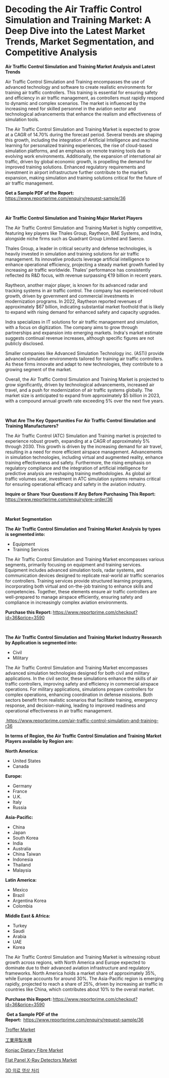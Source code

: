 <p><h1>Decoding the Air Traffic Control Simulation and Training Market: A Deep Dive into the Latest Market Trends, Market Segmentation, and Competitive Analysis</h1></p><p><strong>Air Traffic Control Simulation and Training Market Analysis and Latest Trends</strong></p>
<p><p>Air Traffic Control Simulation and Training encompasses the use of advanced technology and software to create realistic environments for training air traffic controllers. This training is essential for ensuring safety and efficiency in air traffic management, as controllers must rapidly respond to dynamic and complex scenarios. The market is influenced by the increasing need for skilled personnel in the aviation sector and technological advancements that enhance the realism and effectiveness of simulation tools.</p><p>The Air Traffic Control Simulation and Training Market is expected to grow at a CAGR of 14.70% during the forecast period. Several trends are shaping this growth, including the integration of Artificial Intelligence and machine learning for personalized training experiences, the rise of cloud-based simulation platforms, and an emphasis on remote training tools due to evolving work environments. Additionally, the expansion of international air traffic, driven by global economic growth, is propelling the demand for improved training solutions. Enhanced regulatory requirements and investment in airport infrastructure further contribute to the market’s expansion, making simulation and training solutions critical for the future of air traffic management.</p></p>
<p><strong>Get a Sample PDF of the Report:&nbsp;</strong> <a href="https://www.reportprime.com/enquiry/request-sample/36">https://www.reportprime.com/enquiry/request-sample/36</a></p>
<p>&nbsp;</p>
<p><strong>Air Traffic Control Simulation and Training Major Market Players</strong></p>
<p><p>The Air Traffic Control Simulation and Training Market is highly competitive, featuring key players like Thales Group, Raytheon, BAE Systems, and Indra, alongside niche firms such as Quadrant Group Limited and Saerco. </p><p>Thales Group, a leader in critical security and defense technologies, is heavily invested in simulation and training solutions for air traffic management. Its innovative products leverage artificial intelligence to enhance operational efficiency, projecting a steady market growth fueled by increasing air traffic worldwide. Thales’ performance has consistently reflected its R&D focus, with revenue surpassing €19 billion in recent years.</p><p>Raytheon, another major player, is known for its advanced radar and tracking systems in air traffic control. The company has experienced robust growth, driven by government and commercial investments in modernization programs. In 2022, Raytheon reported revenues of approximately $67 billion, indicating substantial market foothold that is likely to expand with rising demand for enhanced safety and capacity upgrades.</p><p>Indra specializes in IT solutions for air traffic management and simulation, with a focus on digitization. The company aims to grow through partnerships and expansion into emerging markets. Indra's market estimate suggests continual revenue increases, although specific figures are not publicly disclosed.</p><p>Smaller companies like Advanced Simulation Technology inc. (ASTi) provide advanced simulation environments tailored for training air traffic controllers. As these firms innovate and adapt to new technologies, they contribute to a growing segment of the market.</p><p>Overall, the Air Traffic Control Simulation and Training Market is projected to grow significantly, driven by technological advancements, increased air travel, and a push for modernization of air traffic systems globally. The market size is anticipated to expand from approximately $5 billion in 2023, with a compound annual growth rate exceeding 5% over the next five years.</p></p>
<p>&nbsp;</p>
<p><strong>What Are The Key Opportunities For Air Traffic Control Simulation and Training Manufacturers?</strong></p>
<p><p>The Air Traffic Control (ATC) Simulation and Training market is projected to experience robust growth, expanding at a CAGR of approximately 5% through 2030. This growth is driven by the increasing demand for air travel, resulting in a need for more efficient airspace management. Advancements in simulation technologies, including virtual and augmented reality, enhance training effectiveness and safety. Furthermore, the rising emphasis on regulatory compliance and the integration of artificial intelligence for predictive analysis are reshaping training methodologies. As global air traffic volumes soar, investment in ATC simulation systems remains critical for ensuring operational efficacy and safety in the aviation industry.</p></p>
<p><strong>Inquire or Share Your Questions If Any Before Purchasing This Report:</strong> <a href="https://www.reportprime.com/enquiry/pre-order/36">https://www.reportprime.com/enquiry/pre-order/36</a></p>
<p>&nbsp;</p>
<p><strong>Market Segmentation</strong></p>
<p><strong>The Air Traffic Control Simulation and Training Market Analysis by types is segmented into:</strong></p>
<p><ul><li>Equipment</li><li>Training Services</li></ul></p>
<p><p>The Air Traffic Control Simulation and Training Market encompasses various segments, primarily focusing on equipment and training services. Equipment includes advanced simulation tools, radar systems, and communication devices designed to replicate real-world air traffic scenarios for controllers. Training services provide structured learning programs, incorporating both virtual and on-the-job training to enhance skills and competencies. Together, these elements ensure air traffic controllers are well-prepared to manage airspace efficiently, ensuring safety and compliance in increasingly complex aviation environments.</p></p>
<p><strong>Purchase this Report:&nbsp;</strong><a href="https://www.reportprime.com/checkout?id=36&price=3590">https://www.reportprime.com/checkout?id=36&price=3590</a></p>
<p>&nbsp;</p>
<p><strong>The Air Traffic Control Simulation and Training Market Industry Research by Application is segmented into:</strong></p>
<p><ul><li>Civil</li><li>Military</li></ul></p>
<p><p>The Air Traffic Control Simulation and Training Market encompasses advanced simulation technologies designed for both civil and military applications. In the civil sector, these simulations enhance the skills of air traffic controllers, improving safety and efficiency in commercial airspace operations. For military applications, simulations prepare controllers for complex operations, enhancing coordination in defense missions. Both sectors benefit from realistic scenarios that facilitate training, emergency response, and decision-making, leading to improved readiness and operational effectiveness in air traffic management.</p></p>
<p><a href="https://www.reportprime.com/air-traffic-control-simulation-and-training-r36">&nbsp;https://www.reportprime.com/air-traffic-control-simulation-and-training-r36</a></p>
<p><strong>In terms of Region, the Air Traffic Control Simulation and Training Market Players available by Region are:</strong></p>
<p>
    <p> <strong> North America: </strong>
        <ul>
            <li>United States</li>
            <li>Canada</li>
        </ul>
        </p> 
    <p> <strong> Europe: </strong>
        <ul>
            <li>Germany</li>
            <li>France</li>
            <li>U.K.</li>
            <li>Italy</li>
            <li>Russia</li>
        </ul>
        </p> 
    <p> <strong> Asia-Pacific: </strong>
        <ul>
            <li>China</li>
            <li>Japan</li>
            <li>South Korea</li>
            <li>India</li>
            <li>Australia</li>
            <li>China Taiwan</li>
            <li>Indonesia</li>
            <li>Thailand</li>
            <li>Malaysia</li>
        </ul>
        </p> 
    <p> <strong> Latin America: </strong>
        <ul>
            <li>Mexico</li>
            <li>Brazil</li>
            <li>Argentina Korea</li>
            <li>Colombia</li>
        </ul>
        </p> 
    <p> <strong> Middle East & Africa: </strong>
        <ul>
            <li>Turkey</li>
            <li>Saudi</li>
            <li>Arabia</li>
            <li>UAE</li>
            <li>Korea</li>
        </ul>
    </p>
    </p>
<p><p>The Air Traffic Control Simulation and Training Market is witnessing robust growth across regions, with North America and Europe expected to dominate due to their advanced aviation infrastructure and regulatory frameworks. North America holds a market share of approximately 35%, while Europe accounts for around 30%. The Asia-Pacific region is emerging rapidly, projected to reach a share of 25%, driven by increasing air traffic in countries like China, which contributes about 10% to the overall market.</p></p>
<p><strong>Purchase this Report: </strong><a href="https://www.reportprime.com/checkout?id=36&price=3590">https://www.reportprime.com/checkout?id=36&price=3590</a></p>
<p>&nbsp;<strong>Get a Sample PDF of the Report:&nbsp;&nbsp;</strong><a href="https://www.reportprime.com/enquiry/request-sample/36">https://www.reportprime.com/enquiry/request-sample/36</a></p>
<p><strong></strong></p>
<p><p><a href="https://medium.com/@laurenperkins14/troffer-market-growth-market-segmentation-and-regional-analysis-global-forecast-2031-cc571c9b5096">Troffer Market</a></p><p><a href="https://medium.com/@lavonnedefsmc/%E7%94%A3%E6%A5%AD%E7%94%A8%E8%A3%BD%E6%B0%B7%E6%A9%9F%E5%B8%82%E5%A0%B4%E3%81%AE%E8%A6%8F%E6%A8%A1-%E3%82%B7%E3%82%A7%E3%82%A2-%E3%83%88%E3%83%AC%E3%83%B3%E3%83%89%E5%88%86%E6%9E%90%E3%83%AC%E3%83%9D%E3%83%BC%E3%83%88-%E6%9C%80%E7%B5%82%E5%88%A9%E7%94%A8-%E9%A3%9F%E5%93%81%E7%94%A3%E6%A5%AD-%E9%A3%B2%E6%96%99%E7%94%A3%E6%A5%AD-%E5%8C%BB%E7%99%82-%E3%81%9D%E3%81%AE%E4%BB%96-%E5%8E%9F%E6%96%99%E5%88%A5-2031%E5%B9%B4%E3%81%BE%E3%81%A7%E3%81%AE%E4%BA%88%E6%B8%AC-707ece08844e">工業用製氷機</a></p><p><a href="https://issuu.com/reportprime-2/docs/konjac-dietary-fibre-market-size-20_7d6c53816046c0">Konjac Dietary Fibre Market</a></p><p><a href="https://medium.com/@laurenperkins14/flat-panel-x-ray-detectors-market-growth-outlook-from-2024-to-2031-and-it-is-projecting-at-12-6-3a5e5c05d5c8">Flat Panel X-Ray Detectors Market</a></p><p><a href="https://medium.com/@daniedoyle89/3d-%EC%9D%98%EB%A3%8C-%EC%98%81%EC%83%81-%EC%B2%98%EB%A6%AC-%EC%8B%9C%EC%9E%A5-%EA%B7%9C%EB%AA%A8-%EC%8B%9C%EC%9E%A5-%EC%84%B8%EB%B6%84%ED%99%94-%EC%8B%9C%EC%9E%A5-%EB%8F%99%ED%96%A5-%EB%B0%8F-2031%EB%85%84%EA%B9%8C%EC%A7%80%EC%9D%98-%EC%84%B1%EC%9E%A5-%EB%B6%84%EC%84%9D-%EC%A0%84%EB%A7%9D-248d3d9f5691">3D 의료 영상 처리</a></p></p>